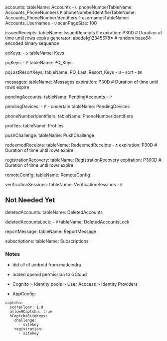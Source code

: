   accounts:
    tableName: Accounts - `U`
    phoneNumberTableName: Accounts_PhoneNumbers `P`
    phoneNumberIdentifierTableName: Accounts_PhoneNumberIdentifiers `P`
    usernamesTableName: Accounts_Usernames - `U`
    scanPageSize: 100

  issuedReceipts:
    tableName: IssuedReceipts `B`
    expiration: P30D # Duration of time until rows expire
    generator: abcdefg12345678= # random base64-encoded binary sequence

  ecKeys: - `S`
    tableName: Keys

  pqKeys: - `P`
    tableName: PQ_Keys

  pqLastResortKeys:
    tableName: PQ_Last_Resort_Keys - `U` - sort - `DK`

  messages:
    tableName: Messages
    expiration: P30D # Duration of time until rows expire

  pendingAccounts:
    tableName: PendingAccounts - `P`

  pendingDevices: - `P` - uncertain
    tableName: PendingDevices

  phoneNumberIdentifiers:
    tableName: PhoneNumberIdentifiers

  profiles:
    tableName: Profiles

  pushChallenge:
    tableName: PushChallenge

  redeemedReceipts:
    tableName: RedeemedReceipts - `A`
    expiration: P30D # Duration of time until rows expire

  registrationRecovery:
    tableName: RegistrationRecovery
    expiration: P300D # Duration of time until rows expire

  remoteConfig:
    tableName: RemoteConfig

  verificationSessions:
    tableName: VerificationSessions - `K`

## Not Needed Yet

  deletedAccounts:
    tableName: DeletedAccounts

  deletedAccountsLock: - `P`
    tableName: DeletedAccountsLock

  reportMessage:
    tableName: ReportMessage

  subscriptions:
    tableName: Subscriptions

### Notes

- did all of android from madeindra

- added openid permission to GCloud

- Cognito > Identity pools > User Acccess > Identity Providers

- AppConfig:

```
captcha:
  scoreFloor: 1.0
  allowHCaptcha: true
  hCaptchaSiteKeys:
    challenge:
      - sitekey
    registration:
      - sitekey
```